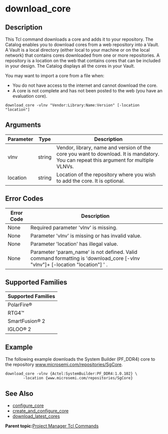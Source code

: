 # download\_core

## Description

This Tcl command downloads a core and adds it to your repository. The Catalog enables you to download cores from a web repository into a Vault. A Vault is a local directory \(either local to your machine or on the local network\) that contains cores downloaded from one or more repositories. A repository is a location on the web that contains cores that can be included in your design. The Catalog displays all the cores in your Vault.

You may want to import a core from a file when:

-   You do not have access to the internet and cannot download the core.
-   A core is not complete and has not been posted to the web \(you have an evaluation core\).

```
download_core -vlnv "Vendor:Library:Name:Version" [-location "location"]
```

## Arguments

|Parameter|Type|Description|
|---------|----|-----------|
|vlnv|string|Vendor, library, name and version of the core you want to download. It is mandatory. You can repeat this argument for multiple VLNVs.|
|location|string|Location of the repository where you wish to add the core. It is optional.|

## Error Codes

|Error Code|Description|
|----------|-----------|
|None|Required parameter 'vlnv' is missing.|
|None|Parameter 'vlnv' is missing or has invalid value.|
|None|Parameter 'location' has illegal value.|
|None|Parameter 'param\_name' is not defined. Valid command formatting is 'download\_core \[-vlnv "vlnv"\]+ \[-location "location"\] ' .|

## Supported Families

|Supported Families|
|------------------|
|PolarFire®|
|RTG4™|
|SmartFusion® 2|
|IGLOO® 2|

## Example

The following example downloads the System Builder \(PF\_DDR4\) core to the repository www.microsemi.com/repositories/SgCore.

```
download_core -vlnv {Actel:SystemBuilder:PF_DDR4:1.0.102} \
        -location {www.microsemi.com/repositories/SgCore}
```

## See Also

-   [configure\_core](GUID-57EB91A2-2781-47C9-95DB-32A2EFD56AF3.md)
-   [create\_and\_configure\_core](GUID-68621767-6285-43A3-8C5E-B8306CC0C496.md)
-   [download\_latest\_cores](GUID-6A9D5996-EBF2-4FBA-8A35-1A82822441FD.md)

**Parent topic:**[Project Manager Tcl Commands](GUID-CE445F8D-419D-434B-9288-A0005F280E89.md)

